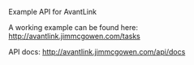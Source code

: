 Example API for AvantLink

A working example can be found here:
http://avantlink.jimmcgowen.com/tasks

API docs:
http://avantlink.jimmcgowen.com/api/docs